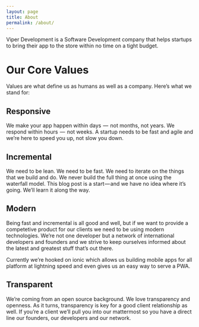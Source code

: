 ```yaml
---
layout: page
title: About
permalink: /about/
---
```


Viper Development is a Software Development company that helps startups to bring their app to the store within no time on a tight budget.

# Our Core Values

Values are what define us as humans as well as a company. Here’s what we stand for:

## Responsive

We make your app happen within days  —  not months, not years. We respond within hours  —  not weeks. A startup needs to be fast and agile and we’re here to speed you up, not slow you down.

## Incremental

We need to be lean. We need to be fast. We need to iterate on the things that we build and do. We never build the full thing at once using the waterfall model. This blog post is a start — and we have no idea where it’s going. We’ll learn it along the way.

## Modern

Being fast and incremental is all good and well, but if we want to provide a competetive product for our clients we need to be using modern technologies.
We’re not one developer but a network of international developers and founders and we strive to keep ourselves informed about the latest and greatest stuff that’s out there.

Currently we’re hooked on ionic which allows us building mobile apps for all platform at lightning speed and even gives us an easy way to serve a PWA.

## Transparent

We’re coming from an open source background. We love transparency and openness. As it turns, transparency is key for a good client relationship as well.  If you’re a client we’ll pull you into our mattermost so you have a direct line our founders, our developers and our network.